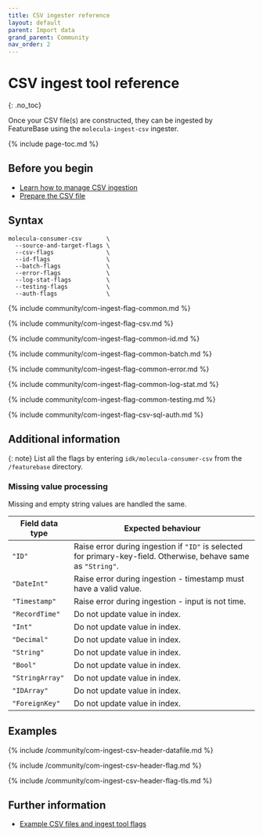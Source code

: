 ```yaml
---
title: CSV ingester reference
layout: default
parent: Import data
grand_parent: Community
nav_order: 2
---
```


# CSV ingest tool reference
{: .no_toc}


Once your CSV file(s) are constructed, they can be ingested by FeatureBase using the `molecula-ingest-csv` ingester.

{% include page-toc.md %}

## Before you begin

* [Learn how to manage CSV ingestion](/docs/community/com-ingest/com-ingest-manage)
* [Prepare the CSV file](/docs/community/com-ingest/com-datafile-ref-csv)

## Syntax

```
molecula-consumer-csv       \
  --source-and-target-flags \
  --csv-flags               \
  --id-flags                \
  --batch-flags             \
  --error-flags             \
  --log-stat-flags          \
  --testing-flags           \
  --auth-flags              \
```

{% include community/com-ingest-flag-common.md %}

{% include community/com-ingest-flag-csv.md %}

{% include community/com-ingest-flag-common-id.md %}

{% include community/com-ingest-flag-common-batch.md %}

{% include community/com-ingest-flag-common-error.md %}

{% include community/com-ingest-flag-common-log-stat.md %}

{% include community/com-ingest-flag-common-testing.md %}

{% include community/com-ingest-flag-csv-sql-auth.md %}

## Additional information

{: note}
List all the flags by entering `idk/molecula-consumer-csv` from the `/featurebase` directory.

### Missing value processing

Missing and empty string values are handled the same.

| Field data type | Expected behaviour |
|---|---|
|`"ID"`| Raise error during ingestion if `"ID"` is selected for primary-key-field. Otherwise, behave same as `"String"`. |
|`"DateInt"`| Raise error during ingestion - timestamp must have a valid value.|
|`"Timestamp"`| Raise error during ingestion - input is not time. |
|`"RecordTime"`| Do not update value in index. |
|`"Int"` | Do not update value in index. |
|`"Decimal"`| Do not update value in index. |
|`"String"`| Do not update value in index. |
|`"Bool"`| Do not update value in index. |
|`"StringArray"`| Do not update value in index. |
|`"IDArray"`| Do not update value in index. |
|`"ForeignKey"` | Do not update value in index. |

## Examples

{% include /community/com-ingest-csv-header-datafile.md %}

{% include /community/com-ingest-csv-header-flag.md %}

{% include /community/com-ingest-csv-header-flag-tls.md %}

## Further information

* [Example CSV files and ingest tool flags](/docs/community/com-ingest/com-ingest-example-csv)

